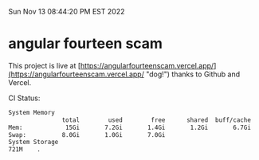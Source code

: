 Sun Nov 13 08:44:20 PM EST 2022

# angular fourteen scam


This project is live at [https://angularfourteenscam.vercel.app/](https://angularfourteenscam.vercel.app/ "dog!") thanks to Github and Vercel.

CI Status: 

```bash
System Memory
               total        used        free      shared  buff/cache   available
Mem:            15Gi       7.2Gi       1.4Gi       1.2Gi       6.7Gi       6.5Gi
Swap:          8.0Gi       1.0Gi       7.0Gi
System Storage
721M	.
```
